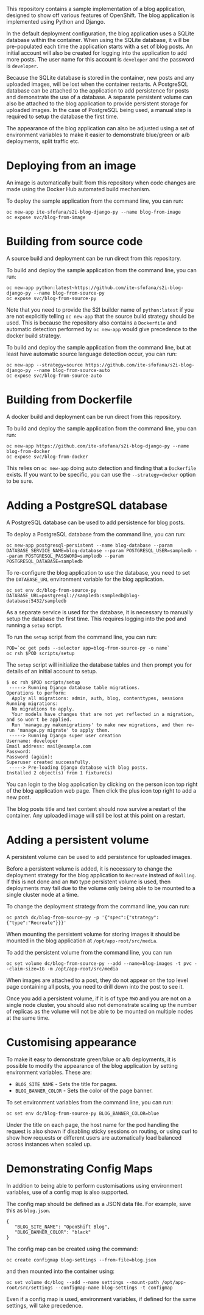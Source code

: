 This repository contains a sample implementation of a blog application, designed to show off various features of OpenShift. The blog application is implemented using Python and Django.

In the default deployment configuration, the blog application uses a SQLite database within the container. When using the SQLite database, it will be pre-populated each time the application starts with a set of blog posts. An initial account will also be created for logging into the application to add more posts. The user name for this account is ``developer`` and the password is ``developer``.

Because the SQLite database is stored in the container, new posts and any uploaded images, will be lost when the container restarts. A PostgreSQL database can be attached to the application to add persistence for posts and demonstrate the use of a database. A separate persistent volume can also be attached to the blog application to provide persistent storage for uploaded images. In the case of PostgreSQL being used, a manual step is required to setup the database the first time.

The appearance of the blog application can also be adjusted using a set of environment variables to make it easier to demonstrate blue/green or a/b deployments, split traffic etc.

# Deploying from an image

An image is automatically built from this repository when code changes are made using the Docker Hub automated build mechanism.

To deploy the sample application from the command line, you can run:

```
oc new-app ite-sfofana/s2i-blog-django-py --name blog-from-image
oc expose svc/blog-from-image
```

# Building from source code

A source build and deployment can be run direct from this repository.

To build and deploy the sample application from the command line, you can run:

```
oc new-app python:latest~https://github.com/ite-sfofana/s2i-blog-django-py --name blog-from-source-py
oc expose svc/blog-from-source-py
```

Note that you need to provide the S2I builder name of ``python:latest`` if you are not explicitly telling ``oc new-app`` that the source build strategy should be used. This is because the repository also contains a ``Dockerfile`` and automatic detection performed by ``oc new-app`` would give precedence to the docker build strategy.

To build and deploy the sample application from the command line, but at least have automatic source language detection occur, you can run:

```
oc new-app --strategy=source https://github.com/ite-sfofana/s2i-blog-django-py --name blog-from-source-auto
oc expose svc/blog-from-source-auto
```

# Building from Dockerfile

A docker build and deployment can be run direct from this repository.

To build and deploy the sample application from the command line, you can run:

```
oc new-app https://github.com/ite-sfofana/s2i-blog-django-py --name blog-from-docker
oc expose svc/blog-from-docker
```

This relies on ``oc new-app`` doing auto detection and finding that a ``Dockerfile`` exists. If you want to be specific, you can use the ``--strategy=docker`` option to be sure.

# Adding a PostgreSQL database

A PostgreSQL database can be used to add persistence for blog posts.

To deploy a PostgreSQL database from the command line, you can run:

```
oc new-app postgresql-persistent --name blog-database --param DATABASE_SERVICE_NAME=blog-database --param POSTGRESQL_USER=sampledb --param POSTGRESQL_PASSWORD=sampledb --param POSTGRESQL_DATABASE=sampledb
```

To re-configure the blog application to use the database, you need to set the ``DATABASE_URL`` environment variable for the blog application.

```
oc set env dc/blog-from-source-py DATABASE_URL=postgresql://sampledb:sampledb@blog-database:5432/sampledb
```

As a separate service is used for the database, it is necessary to manually setup the database the first time. This requires logging into the pod and running a ``setup`` script.

To run the ``setup`` script from the command line, you can run:

```
POD=`oc get pods --selector app=blog-from-source-py -o name`
oc rsh $POD scripts/setup
```

The ``setup`` script will initialize the database tables and then prompt you for details of an initial account to setup.

```
$ oc rsh $POD scripts/setup
 -----> Running Django database table migrations.
Operations to perform:
  Apply all migrations: admin, auth, blog, contenttypes, sessions
Running migrations:
  No migrations to apply.
  Your models have changes that are not yet reflected in a migration, and so won't be applied.
  Run 'manage.py makemigrations' to make new migrations, and then re-run 'manage.py migrate' to apply them.
 -----> Running Django super user creation
Username: developer
Email address: mail@example.com
Password:
Password (again):
Superuser created successfully.
 -----> Pre-loading Django database with blog posts.
Installed 2 object(s) from 1 fixture(s)
```

You can login to the blog application by clicking on the person icon top right of the blog application web page. Then click the plus icon top right to add a new post.

The blog posts title and text content should now survive a restart of the container. Any uploaded image will still be lost at this point on a restart.

# Adding a persistent volume

A persistent volume can be used to add persistence for uploaded images.

Before a persistent volume is added, it is necessary to change the deployment strategy for the blog application to ``Recreate`` instead of ``Rolling``. If this is not done and an ``RWO`` type persistent volume is used, then deployments may fail due to the volume only being able to be mounted to a single cluster node at a time.

To change the deployment strategy from the command line, you can run:

```
oc patch dc/blog-from-source-py -p '{"spec":{"strategy":{"type":"Recreate"}}}'
```

When mounting the persistent volume for storing images it should be mounted in the blog application at ``/opt/app-root/src/media``.

To add the persistent volume from the command line, you can run

```
oc set volume dc/blog-from-source-py --add --name=blog-images -t pvc --claim-size=1G -m /opt/app-root/src/media
```

When images are attached to a post, they do not appear on the top level page containing all posts, you need to drill down into the post to see it.

Once you add a persistent volume, if it is of type ``RWO`` and you are not on a single node cluster, you should also not demonstrate scaling up the number of replicas as the volume will not be able to be mounted on multiple nodes at the same time.

# Customising appearance

To make it easy to demonstrate green/blue or a/b deployments, it is possible to modify the appearance of the blog application by setting environment variables. These are:

* ``BLOG_SITE_NAME`` - Sets the title for pages.
* ``BLOG_BANNER_COLOR`` - Sets the color of the page banner.

To set environment variables from the command line, you can run:

```
oc set env dc/blog-from-source-py BLOG_BANNER_COLOR=blue
```

Under the title on each page, the host name for the pod handling the request is also shown if disabling sticky sessions on routing, or using curl to show how requests or different users are automatically load balanced across instances when scaled up.

# Demonstrating Config Maps

In addition to being able to perform customisations using environment variables, use of a config map is also supported.

The config map should be defined as a JSON data file. For example, save this as ``blog.json``.

```
{
   "BLOG_SITE_NAME": "OpenShift Blog",
   "BLOG_BANNER_COLOR": "black"
}
```

The config map can be created using the command:

```
oc create configmap blog-settings --from-file=blog.json
```

and then mounted into the container using:

```
oc set volume dc/blog --add --name settings --mount-path /opt/app-root/src/settings --configmap-name blog-settings -t configmap
```

Even if a config map is used, environment variables, if defined for the same settings, will take precedence.

